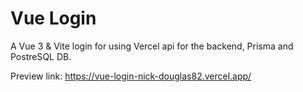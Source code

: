 # Vue Login

A Vue 3 & Vite login for using Vercel api for the backend, Prisma and PostreSQL DB.

Preview link: https://vue-login-nick-douglas82.vercel.app/
